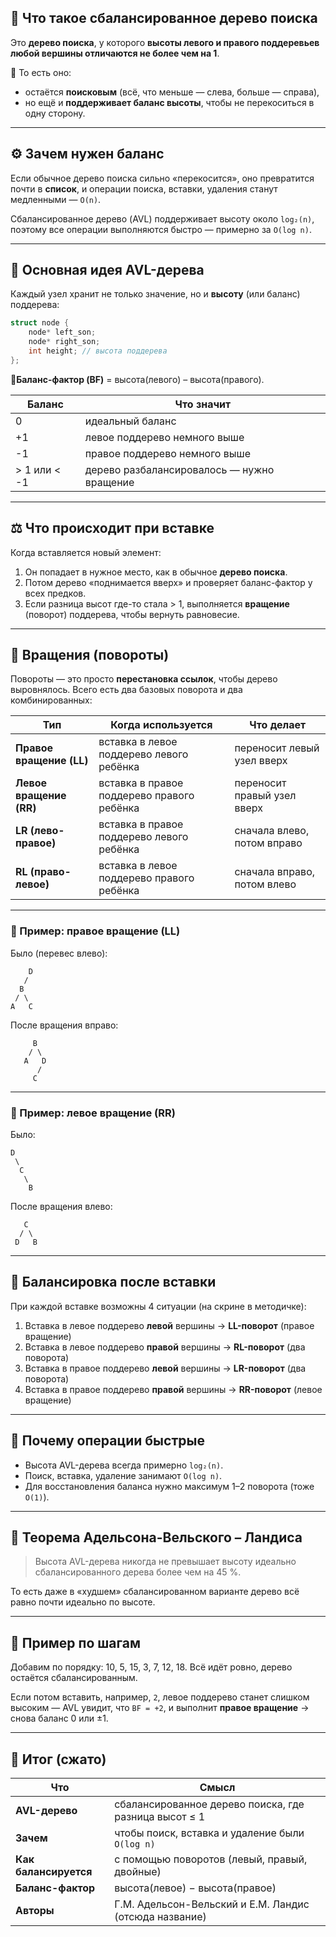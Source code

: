 ## 🌳 Что такое сбалансированное дерево поиска

Это **дерево поиска**, у которого **высоты левого и правого поддеревьев любой вершины отличаются не более чем на 1**.

📘 То есть оно:

* остаётся **поисковым** (всё, что меньше — слева, больше — справа),
* но ещё и **поддерживает баланс высоты**, чтобы не перекоситься в одну сторону.

---

## ⚙️ Зачем нужен баланс

Если обычное дерево поиска сильно «перекосится», оно превратится почти в **список**,
и операции поиска, вставки, удаления станут медленными — `O(n)`.

Сбалансированное дерево (AVL) поддерживает высоту около `log₂(n)`,
поэтому все операции выполняются быстро — примерно за `O(log n)`.

---

## 🧩 Основная идея AVL-дерева

Каждый узел хранит не только значение, но и **высоту** (или баланс) поддерева:

```c
struct node {
    node* left_son;
    node* right_son;
    int height; // высота поддерева
};
```

📍**Баланс-фактор (BF)** = высота(левого) – высота(правого).

| Баланс       | Что значит                                 |
| ------------ | ------------------------------------------ |
| 0            | идеальный баланс                           |
| +1           | левое поддерево немного выше               |
| -1           | правое поддерево немного выше              |
| > 1 или < -1 | дерево разбалансировалось — нужно вращение |

---

## ⚖️ Что происходит при вставке

Когда вставляется новый элемент:

1. Он попадает в нужное место, как в обычное **дерево поиска**.
2. Потом дерево «поднимается вверх» и проверяет баланс-фактор у всех предков.
3. Если разница высот где-то стала > 1, выполняется **вращение** (поворот) поддерева,
   чтобы вернуть равновесие.

---

## 🔁 Вращения (повороты)

Повороты — это просто **перестановка ссылок**, чтобы дерево выровнялось.
Всего есть два базовых поворота и два комбинированных:

| Тип                      | Когда используется                         | Что делает                  |
| ------------------------ | ------------------------------------------ | --------------------------- |
| **Правое вращение (LL)** | вставка в левое поддерево левого ребёнка   | переносит левый узел вверх  |
| **Левое вращение (RR)**  | вставка в правое поддерево правого ребёнка | переносит правый узел вверх |
| **LR (лево-правое)**     | вставка в правое поддерево левого ребёнка  | сначала влево, потом вправо |
| **RL (право-левое)**     | вставка в левое поддерево правого ребёнка  | сначала вправо, потом влево |

---

### 🔹 Пример: **правое вращение (LL)**

Было (перевес влево):

```
    D
   /
  B
 / \
A   C
```

После вращения вправо:

```
     B
    / \
   A   D
      /
     C
```

---

### 🔹 Пример: **левое вращение (RR)**

Было:

```
D
 \
  C
   \
    B
```

После вращения влево:

```
   C
  / \
 D   B
```

---

## 🧮 Балансировка после вставки

При каждой вставке возможны 4 ситуации (на скрине в методичке):

1. Вставка в левое поддерево **левой** вершины → **LL-поворот** (правое вращение)
2. Вставка в левое поддерево **правой** вершины → **RL-поворот** (два поворота)
3. Вставка в правое поддерево **левой** вершины → **LR-поворот** (два поворота)
4. Вставка в правое поддерево **правой** вершины → **RR-поворот** (левое вращение)

---

## 🧠 Почему операции быстрые

* Высота AVL-дерева всегда примерно `log₂(n)`.
* Поиск, вставка, удаление занимают `O(log n)`.
* Для восстановления баланса нужно максимум 1–2 поворота (тоже `O(1)`).

---

## 📏 Теорема Адельсона-Вельского – Ландиса

> Высота AVL-дерева никогда не превышает высоту идеально сбалансированного дерева более чем на 45 %.

То есть даже в «худшем» сбалансированном варианте дерево всё равно почти идеально по высоте.

---

## 🧮 Пример по шагам

Добавим по порядку: 10, 5, 15, 3, 7, 12, 18.
Всё идёт ровно, дерево остаётся сбалансированным.

Если потом вставить, например, `2`,
левое поддерево станет слишком высоким — AVL увидит, что `BF = +2`,
и выполнит **правое вращение** → снова баланс 0 или ±1.

---

## 💬 Итог (сжато)

| Что                   | Смысл                                                  |
| --------------------- | ------------------------------------------------------ |
| **AVL-дерево**        | сбалансированное дерево поиска, где разница высот ≤ 1  |
| **Зачем**             | чтобы поиск, вставка и удаление были `O(log n)`        |
| **Как балансируется** | с помощью поворотов (левый, правый, двойные)           |
| **Баланс-фактор**     | высота(левое) − высота(правое)                         |
| **Авторы**            | Г.М. Адельсон-Вельский и Е.М. Ландис (отсюда название) |
